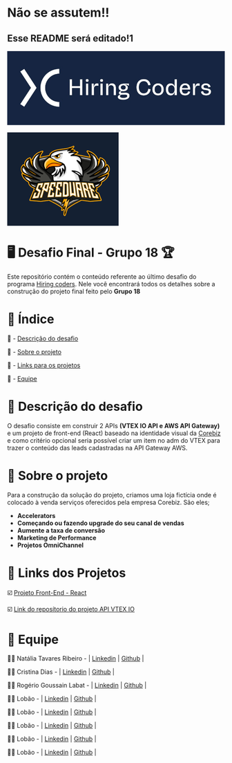 # Não se assutem!!

## Esse README será editado!1


![logo-hiring-coders](https://github.com/diosneygomes/desafio-final-gama-academy-vtex/blob/main/logo-hiring-coders.png)

![logo-hiring-coders](https://github.com/devlobao84/front-speedeware05/blob/main/SPEED.png)

# :desktop_computer: Desafio Final - Grupo 18 :trophy:

Este repositório contém o conteúdo referente ao último desafio do programa <a href="https://www.hiringcoders.com.br/">Hiring coders</a>.
Nele você encontrará todos os detalhes sobre a construção do projeto final feito pelo **Grupo 18**

# :notebook: Índice

<a name="ancora"></a>
:pushpin: - [Descrição do desafio](#ancora1)

:pushpin: - [Sobre o projeto](#ancora2)

:pushpin: - [Links para os projetos](#ancora3)

:pushpin: - [Equipe](#ancora4)

<a id="ancora1"></a>
# :open_book: Descrição do desafio

O desafio consiste em construir 2 APIs **(VTEX IO API e AWS API Gateway)** e um projeto de front-end (React) baseado na identidade visual da <a href="https://www.corebiz.ag/pt/">Corebiz</a> e como critério opcional seria possível criar um item no adm do VTEX para trazer o conteúdo das leads cadastradas na API Gateway AWS.

<a id="ancora2"></a>
# :open_book: Sobre o projeto

Para a construção da solução do projeto, criamos uma loja fictícia onde é colocado à venda serviços oferecidos pela empresa Corebiz. São eles;

* **Accelerators**
* **Começando ou fazendo upgrade do seu canal de vendas**
* **Aumente a taxa de conversão**
* **Marketing de Performance**
* **Projetos OmniChannel**


<a id="ancora3"></a>
# :link: Links dos Projetos

:ballot_box_with_check: <a href="https://github.com/devlobao84/oficial-desafio-corebiz.git">Projeto Front-End - React</a>

:ballot_box_with_check: <a href="https://github.com/diosneygomes/desafio-final-api-vtex">Link do reposítorio do projeto API VTEX IO</a>


<a id="ancora4"></a>
# :1st_place_medal: Equipe

:pouting_woman: Natália Tavares Ribeiro - | <a href="https://www.linkedin.com/in/natalia-tavares-">Linkedin</a> | <a href ="https://github.com/natalia-tavares">Github</a> |

:pouting_woman: Cristina Dias - | <a href="https://www.linkedin.com/in/cristina-d">Linkedin</a> | <a href ="https://github.com/crisgit">Github</a> |

:pouting_man: Rogério Goussain Labat - | <a href="https://www.linkedin.com/in/rogerio-goussain-labat-1405207/">Linkedin</a> | <a href ="https://github.com/rogeriolabat">Github</a> |

:pouting_man: Lobão - | <a href="https://www.linkedin.com/in/jonaslobo/">Linkedin</a> | <a href ="https://github.com/devlobao84">Github</a> |

:pouting_man: Lobão - | <a href="https://www.linkedin.com/in/jonaslobo/">Linkedin</a> | <a href ="https://github.com/devlobao84">Github</a> |

:pouting_man: Lobão - | <a href="https://www.linkedin.com/in/jonaslobo/">Linkedin</a> | <a href ="https://github.com/devlobao84">Github</a> |

:pouting_man: Lobão - | <a href="https://www.linkedin.com/in/jonaslobo/">Linkedin</a> | <a href ="https://github.com/devlobao84">Github</a> |

:pouting_man: Lobão - | <a href="https://www.linkedin.com/in/jonaslobo/">Linkedin</a> | <a href ="https://github.com/devlobao84">Github</a> |






